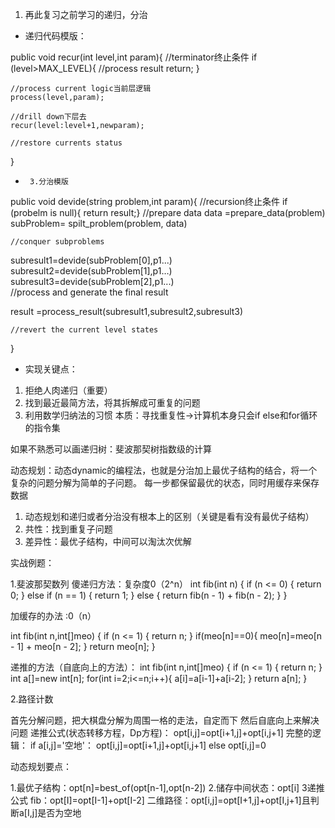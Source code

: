1. 再此复习之前学习的递归，分治

* 递归代码模版：

public void recur(int level,int param){
     //terminator终止条件
    if (level>MAX_LEVEL){
     //process result
        return;
        }

    //process current logic当前层逻辑
    process(level,param);
    
    //drill down下层去
    recur(level:level+1,newparam);
    
    //restore currents status
}
*      3.分治模版

public void devide(string problem,int param){
     //recursion终止条件
    if (probelm is null){
        return result;}
     //prepare data
data =prepare_data(problem)
subProblem= spilt_problem(problem, data)
     
    //conquer subproblems
  subresult1=devide(subProblem[0],p1...)
  subresult2=devide(subProblem[1],p1…)
  subresult3=devide(subProblem[2],p1...)  
    //process and generate the final result
   
result =process_result(subresult1,subresult2,subresult3)
    
    //revert the current level states
}


* 实现关键点：

1.  拒绝人肉递归（重要）
2. 找到最近最简方法，将其拆解成可重复的问题
3. 利用数学归纳法的习惯
本质：寻找重复性->计算机本身只会if else和for循环的指令集

如果不熟悉可以画递归树：斐波那契树指数级的计算

动态规划：动态dynamic的编程法，也就是分治加上最优子结构的结合，将一个复杂的问题分解为简单的子问题。
每一步都保留最优的状态，同时用缓存来保存数据
1. 动态规划和递归或者分治没有根本上的区别（关键是看有没有最优子结构）
2. 共性：找到重复子问题
3. 差异性：最优子结构，中间可以淘汰次优解

实战例题：



1.斐波那契数列
傻递归方法：复杂度0（2^n）
 int fib(int n) {
        if (n <= 0) {
            return 0;
        } else if (n == 1) {
            return 1;
        } else {
            return fib(n - 1) + fib(n - 2);
        }
    }

加缓存的办法 :0（n）

 int fib(int n,int[]meo) {
        if (n <= 1) {
            return n;
        } 
        if(meo[n]==0){
            meo[n]=meo[n - 1] + meo[n - 2];
        }
        return meo[n];
    }

递推的方法（自底向上的方法）：
int fib(int n,int[]meo) {
    if (n <= 1) {
        return n;
    }
    int a[]=new int[n];
    for(int i=2;i<=n;i++){
        a[i]=a[i-1]+a[i-2];
    }
    return a[n];
}



2.路径计数

首先分解问题，把大棋盘分解为周围一格的走法，自定而下
然后自底向上来解决问题
递推公式(状态转移方程，Dp方程)：
opt[i,j]=opt[i+1,j]+opt[i,j+1]
完整的逻辑：
if a[i,j]='空地'：
opt[i,j]=opt[i+1,j]+opt[i,j+1]
else 
    opt[i,j]=0


动态规划要点：


1.最优子结构：opt[n]=best_of(opt[n-1],opt[n-2])
2.储存中间状态：opt[i]
3递推公式
fib：opt[I]=opt[I-1]+opt[I-2]
二维路径：opt[i,j]=opt[I+1,j]+opt[I,j+1]且判断a[I,j]是否为空地
